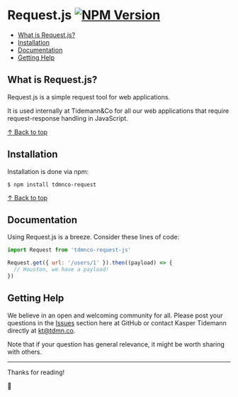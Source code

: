 # Request.js [![NPM Version](https://badge.fury.io/js/tdmnco-request-js.svg)](https://www.npmjs.com/package/tdmnco-request-js)

- [What is Request.js?](#what-is-request-js)
- [Installation](#installation)
- [Documentation](#documentation)
- [Getting Help](#getting-help)

## What is Request.js?

Request.js is a simple request tool for web applications.

It is used internally at Tidemann&Co for all our web applications that require request-response handling in JavaScript.

[↑ Back to top](#requestjs-)

## Installation

Installation is done via npm:

```
$ npm install tdmnco-request
```

[↑ Back to top](#requestjs-)

## Documentation

Using Request.js is a breeze. Consider these lines of code:

```javascript
import Request from 'tdmnco-request-js'

Request.get({ url: '/users/1' }).then((payload) => {
  // Houston, we have a payload!
})
```

## Getting Help

We believe in an open and welcoming community for all. Please post your questions in the [Issues](https://github.com/tdmnco/request-js/issues) section here at GitHub or contact Kasper Tidemann directly at [kt@tdmn.co](kt@tdmn.co).

Note that if your question has general relevance, it might be worth sharing with others.

---

Thanks for reading!

🎁
